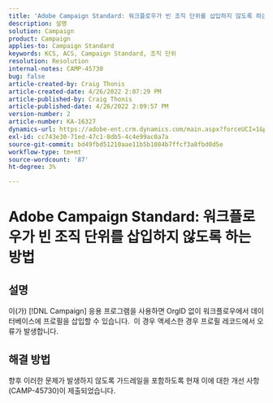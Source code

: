 ```yaml
---
title: 'Adobe Campaign Standard: 워크플로우가 빈 조직 단위를 삽입하지 않도록 하는 방법'
description: 설명
solution: Campaign
product: Campaign
applies-to: Campaign Standard
keywords: KCS, ACS, Campaign Standard, 조직 단위
resolution: Resolution
internal-notes: CAMP-45730
bug: false
article-created-by: Craig Thonis
article-created-date: 4/26/2022 2:07:29 PM
article-published-by: Craig Thonis
article-published-date: 4/26/2022 2:09:57 PM
version-number: 2
article-number: KA-16327
dynamics-url: https://adobe-ent.crm.dynamics.com/main.aspx?forceUCI=1&pagetype=entityrecord&etn=knowledgearticle&id=42330533-6ac5-ec11-a7b6-0022480a138b
exl-id: cc743e30-71ed-47c1-8db5-4c4e99ac0a7a
source-git-commit: bd49fbd51210aae11b5b1084b7ffcf3a8fbd0d5e
workflow-type: tm+mt
source-wordcount: '87'
ht-degree: 3%

---
```


# Adobe Campaign Standard: 워크플로우가 빈 조직 단위를 삽입하지 않도록 하는 방법

## 설명


이(가) [!DNL Campaign] 응용 프로그램을 사용하면 OrgID 없이 워크플로우에서 데이터베이스에 프로필을 삽입할 수 있습니다.  이 경우 액세스한 경우 프로필 레코드에서 오류가 발생합니다.


## 해결 방법


향후 이러한 문제가 발생하지 않도록 가드레일을 포함하도록 현재 이에 대한 개선 사항(CAMP-45730)이 제출되었습니다.
